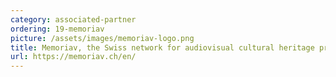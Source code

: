 ```yaml
---
category: associated-partner
ordering: 19-memoriav
picture: /assets/images/memoriav-logo.png
title: Memoriav, the Swiss network for audiovisual cultural heritage preservation
url: https://memoriav.ch/en/
---
```



